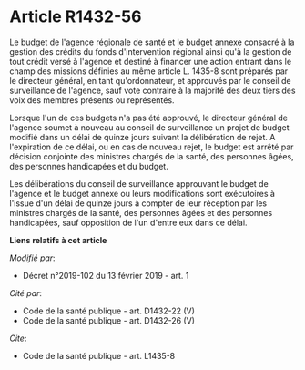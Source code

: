 # Article R1432-56

Le budget de l'agence régionale de santé et le budget annexe consacré à la gestion des crédits du fonds d'intervention
régional ainsi qu'à la gestion de tout crédit versé à l'agence et destiné à financer une action entrant dans le champ des
missions définies au même article L. 1435-8 sont préparés par le directeur général, en tant qu'ordonnateur, et approuvés par
le conseil de surveillance de l'agence, sauf vote contraire à la majorité des deux tiers des voix des membres présents ou
représentés. 

Lorsque l'un de ces budgets n'a pas été approuvé, le directeur général de l'agence soumet à nouveau au conseil de
surveillance un projet de budget modifié dans un délai de quinze jours suivant la délibération de rejet. A l'expiration de ce
délai, ou en cas de nouveau rejet, le budget est arrêté par décision conjointe des ministres chargés de la santé, des
personnes âgées, des personnes handicapées et du budget. 

Les délibérations du conseil de surveillance approuvant le budget de l'agence et le budget annexe ou leurs modifications sont
exécutoires à l'issue d'un délai de quinze jours à compter de leur réception par les ministres chargés de la santé, des
personnes âgées et des personnes handicapées, sauf opposition de l'un d'entre eux dans ce délai.

**Liens relatifs à cet article**

_Modifié par_:

  - Décret n°2019-102 du 13 février 2019 - art. 1

_Cité par_:

  - Code de la santé publique - art. D1432-22 (V)
  - Code de la santé publique - art. D1432-26 (V)

_Cite_:

  - Code de la santé publique - art. L1435-8
